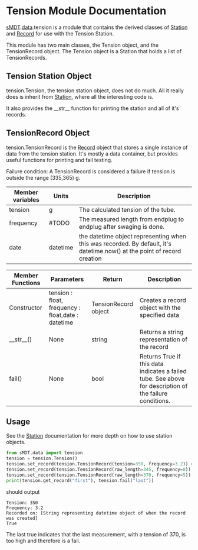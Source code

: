 Tension Module Documentation
==========================

[sMDT](sMDT.md).[data](data.md).tension is a module that contains the derived classes of [Station](station.md) and [Record](record.md) for use with the Tension Station. 

This module has two main classes, the Tension object, and the TensionRecord object. The Tension object is a Station that holds a list of TensionRecords.

Tension Station Object
--------------------
tension.Tension, the tension station object, does not do much. All it really does is inherit from [Station](station.md), where all the interesting code is. 

It also provides the \_\_str\_\_ function for printing the station and all of it's records.

TensionRecord Object
------------------
tension.TensionRecord is the [Record](record.md) object that stores a single instance of data from the tension station. 
It's mostly a data container, but provides useful functions for printing and fail testing. 

Failure condition: A TensionRecord is considered a failure if tension is outside the range (335,365) g.

Member variables|Units|Description
---|---|---
tension | g | The calculated tension of the tube.
frequency | #TODO | The measured length from endplug to endplug after swaging is done.
date | datetime | the datetime object representing when this was recorded. By default, it's datetime.now() at the point of record creation

Member Functions|Parameters|Return|Description
---|---|---|---
Constructor|tension : float, frequency : float,date : datetime | TensionRecord object | Creates a record object with the specified data
\_\_str\_\_()|None|string|Returns a string representation of the record
fail()|None|bool|Returns True if this data indicates a failed tube. See above for description of the failure conditions.

Usage
-----
See the [Station](station.md) documentation for more depth on how to use station objects. 
```python
from sMDT.data import tension
tension = tension.Tension()                                                #instantiate tension station object
tension.set_record(tension.TensionRecord(tension=350, frequency=3.2)) #add 3 TensionRecords to the tension station, nonsense values for frequency
tension.set_record(tension.TensionRecord(raw_length=345, frequency=8))
tension.set_record(tension.TensionRecord(raw_length=370, frequency=5))
print(tension.get_record("first"), tension.fail("last"))                   #print the first TensionRecord, and whether the tube fails based on the last record.
```
should output
```
Tension: 350
Frequency: 3.2
Recorded on: [String representing datetime object of when the record was created]
True
```
The last true indicates that the last measurement, with a tension of 370, is too high and therefore is a fail.
